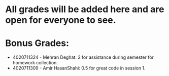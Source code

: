 # All grades will be added here and are open for everyone to see.

# Bonus Grades:
- 4020711324 - Mehran Deghat: 2 for assistance during semester for homework collection.  
- 4020711309 - Amir HasanShahi: 0.5 for great code in session 1.  
